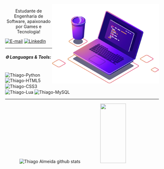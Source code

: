 <img src="https://github.com/ThiagoDCode/ThiagoDCode/blob/main/imagem/computer-illustration.png" alt="ilustração de um computador" min-width="350px" max-width="350px" width="350px" align="right">

<p align="center">
Estudante de Engenharia de Software, apaixonado por Games e Tecnologia!
</p>

[![E-mail](https://img.shields.io/static/v1?label=&message=E-mail&color=blueviolet&logoColor=white&logo=gmail)](thiago.lee.oficial@gmail.com "Enviar e-mail.")
[![LinkedIn](https://img.shields.io/static/v1?label=&message=LinkedIn&color=blue&logoColor=white&logo=LinkedIn)](https://www.linkedin.com/in/thiago-almeida-dcode "Acessar.")

---
##### ⚙️ Languages & Tools:
<div style="display: inline_block"><br>
  <img align="center" alt="Thiago-Python" height="35" width="45" src="https://cdn.jsdelivr.net/gh/devicons/devicon/icons/python/python-original.svg">
  <img align="center" alt="Thiago-HTML5" height="30" width="40" src="https://cdn.jsdelivr.net/gh/devicons/devicon/icons/html5/html5-original.svg">
  <img align="center" alt="Thiago-CSS3" height="30" width="40" src="https://cdn.jsdelivr.net/gh/devicons/devicon/icons/css3/css3-original.svg">
  <img align="center" alt="Thiago-Lua" height="35" width="45" src="https://cdn.jsdelivr.net/gh/devicons/devicon/icons/lua/lua-original.svg">
  <img align="center" alt="Thiago-MySQL" height="45" width="55" src="https://cdn.jsdelivr.net/gh/devicons/devicon/icons/mysql/mysql-original-wordmark.svg">
</div>

---

<div align="center">  
  <img width="49%" height="195px" src="https://github-readme-stats.vercel.app/api?username=ThiagoDCode&show_icons=true&count_private=true&hide_border=true&text_color=c9d1d9&bg_color=0d1117&theme=gotham&rank_icon=github" alt="Thiago Almeida github stats" /> 
  <img width="41%" height="195px" src="https://github-readme-stats.vercel.app/api/top-langs/?username=ThiagoDCode&layout=compact&hide_border=true&title_color=279b7f&text_color=FFFFFF&bg_color=0d1117" />
</div>
